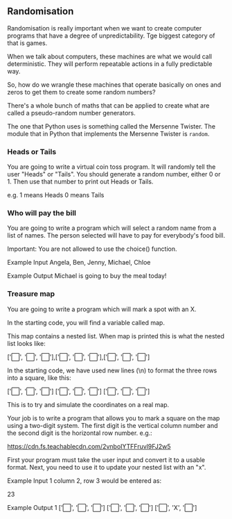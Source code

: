 ## Randomisation
Randomisation is really important when we want to create computer programs that have a degree of unpredictability. Tge biggest category of that is games. 

When we talk about computers, these machines are what we would call deterministic. They will perform repeatable actions in a fully predictable way. 

So, how do we wrangle these machines that operate basically on ones and zeros to get them to create some random numbers? 

There's a whole bunch of maths that can be applied to create what are called a pseudo-random number generators.

The one that Python uses is something called the Mersenne Twister. The module that in Python that implements the Mersenne Twister is `random`.

### Heads or Tails
You are going to write a virtual coin toss program. It will randomly tell the user "Heads" or "Tails".
You should generate a random number, either 0 or 1. Then use that number to print out Heads or Tails.

e.g.
1 means Heads
0 means Tails

### Who will pay the bill
You are going to write a program which will select a random name from a list of names. The person selected will have to pay for everybody's food bill.

Important: You are not allowed to use the choice() function.

Example Input
Angela, Ben, Jenny, Michael, Chloe

Example Output
Michael is going to buy the meal today!

### Treasure map
You are going to write a program which will mark a spot with an X.

In the starting code, you will find a variable called map.

This map contains a nested list.
When map is printed this is what the nested list looks like:

['⬜️', '⬜️', '⬜️'],['⬜️', '⬜️', '⬜️'],['⬜️', '⬜️', '⬜️']

In the starting code, we have used new lines (\n) to format the three rows into a square, like this:

['⬜️', '⬜️', '⬜️']
['⬜️', '⬜️', '⬜️']
['⬜️', '⬜️', '⬜️']

This is to try and simulate the coordinates on a real map.

Your job is to write a program that allows you to mark a square on the map using a two-digit system. The first digit is the vertical column number and the second digit is the horizontal row number. e.g.:

https://cdn.fs.teachablecdn.com/2vnboIYTFFruvl9FJ2w5

First your program must take the user input and convert it to a usable format.
Next, you need to use it to update your nested list with an "x".

Example Input 1
column 2, row 3 would be entered as:

23

Example Output 1
['⬜️', '⬜️', '⬜️']
['⬜️', '⬜️', '⬜️']
['⬜️', 'X', '⬜️']

